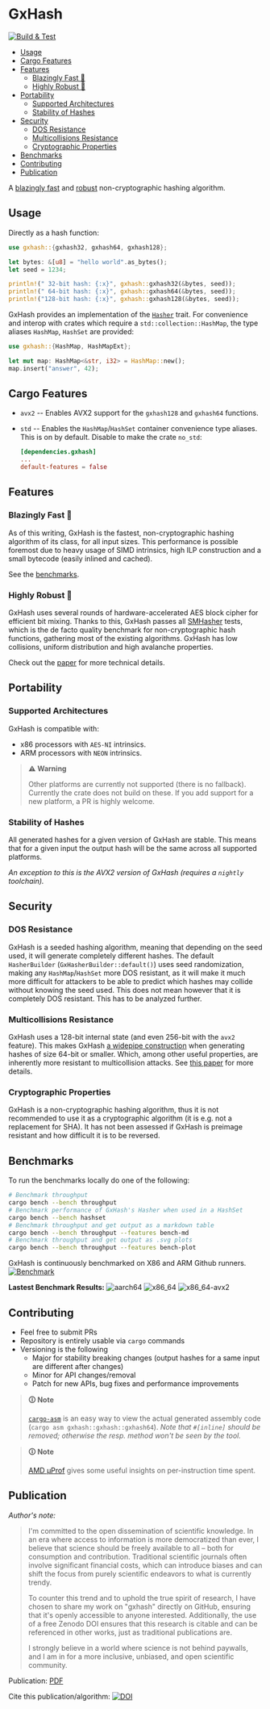 # GxHash

[![Build & Test](https://github.com/ogxd/gxhash/actions/workflows/build_test.yml/badge.svg)](https://github.com/ogxd/gxhash/actions/workflows/build_test.yml)

* [Usage](#usage)
* [Cargo Features](#cargo-features)
* [Features](#features)
  * [Blazingly Fast 🚀](#blazingly-fast-)
  * [Highly Robust 🗿](#highly-robust-)
* [Portability](#portability)
  * [Supported Architectures](#supported-architectures)
  * [Stability of Hashes](#stability-of-hashes)
* [Security](#security)
  * [DOS Resistance](#dos-resistance)
  * [Multicollisions Resistance](#multicollisions-resistance)
  * [Cryptographic Properties](#cryptographic-properties)
* [Benchmarks](#benchmarks)
* [Contributing](#contributing)
* [Publication](#publication)

<!-- cargo-rdme start -->

A [blazingly fast](#blazingly-fast-) and [robust](#highly-robust-) non-cryptographic hashing algorithm.

## Usage

Directly as a hash function:

```rust
use gxhash::{gxhash32, gxhash64, gxhash128};

let bytes: &[u8] = "hello world".as_bytes();
let seed = 1234;

println!(" 32-bit hash: {:x}", gxhash::gxhash32(&bytes, seed));
println!(" 64-bit hash: {:x}", gxhash::gxhash64(&bytes, seed));
println!("128-bit hash: {:x}", gxhash::gxhash128(&bytes, seed));
```

GxHash provides an implementation of the [`Hasher`](core::hash::Hasher) trait.
For convenience and interop with crates which require a `std::collection::HashMap`, the type aliases `HashMap`, `HashSet` are provided:

```rust
use gxhash::{HashMap, HashMapExt};

let mut map: HashMap<&str, i32> = HashMap::new();
map.insert("answer", 42);
```

## Cargo Features

* `avx2` -- Enables AVX2 support for the `gxhash128` and `gxhash64` functions.
* `std` -- Enables the `HashMap`/`HashSet` container convenience type aliases. This is on by default. Disable to make the crate `no_std`:

  ```toml
  [dependencies.gxhash]
  ...
  default-features = false
  ```

## Features

### Blazingly Fast 🚀

As of this writing, GxHash is the fastest, non-cryptographic hashing algorithm of its class, for all input sizes. This performance is possible foremost due
to heavy usage of SIMD intrinsics, high ILP construction and a small bytecode (easily inlined and cached).

See the [benchmarks](https://github.com/ogxd/gxhash#benchmarks).

### Highly Robust 🗿

GxHash uses several rounds of hardware-accelerated AES block cipher for efficient bit mixing.
Thanks to this, GxHash passes all [SMHasher](https://github.com/rurban/smhasher) tests, which is the de facto quality benchmark for non-cryptographic hash
functions, gathering most of the existing algorithms. GxHash has low collisions, uniform distribution and high avalanche properties.

Check out the [paper](https://github.com/ogxd/gxhash/blob/main/article/article.pdf) for more technical details.

## Portability

### Supported Architectures

GxHash is compatible with:

* x86 processors with `AES-NI` intrinsics.
* ARM processors with `NEON` intrinsics.

> **⚠️ Warning**
>
> Other platforms are currently not supported (there is no fallback). Currently the crate does not build on these. If you add support for a new platform,
> a PR is highly welcome.

### Stability of Hashes

All generated hashes for a given version of GxHash are stable. This means that for a given input the output hash will be the same across all supported
platforms.

*An exception to this is the AVX2 version of GxHash (requires a `nightly` toolchain).*

## Security

### DOS Resistance

GxHash is a seeded hashing algorithm, meaning that depending on the seed used, it will generate completely different hashes. The default `HasherBuilder`
(`GxHasherBuilder::default()`) uses seed randomization, making any `HashMap`/`HashSet` more DOS resistant, as it will make it much more difficult for
attackers to be able to predict which hashes may collide without knowing the seed used. This does not mean however that it is completely DOS resistant.
This has to be analyzed further.

### Multicollisions Resistance

GxHash uses a 128-bit internal state (and even 256-bit with the `avx2` feature). This makes GxHash
[a widepipe construction](https://en.wikipedia.org/wiki/Merkle%E2%80%93Damg%C3%A5rd_construction#Wide_pipe_construction) when generating hashes of size
64-bit or smaller. Which, among other useful properties, are inherently more resistant to multicollision attacks. See
[this paper](https://www.iacr.org/archive/crypto2004/31520306/multicollisions.pdf) for more details.

### Cryptographic Properties

GxHash is a non-cryptographic hashing algorithm, thus it is not recommended to use it as a cryptographic algorithm (it is e.g. not a replacement for SHA).
It has not been assessed if GxHash is preimage resistant and how difficult it is to be reversed.

<!-- cargo-rdme end -->

## Benchmarks

To run the benchmarks locally do one of the following:

```bash
# Benchmark throughput
cargo bench --bench throughput
# Benchmark performance of GxHash's Hasher when used in a HashSet
cargo bench --bench hashset
# Benchmark throughput and get output as a markdown table
cargo bench --bench throughput --features bench-md
# Benchmark throughput and get output as .svg plots
cargo bench --bench throughput --features bench-plot
```

GxHash is continuously benchmarked on X86 and ARM Github runners.
[![Benchmark](https://github.com/ogxd/gxhash/actions/workflows/bench.yml/badge.svg)](https://github.com/ogxd/gxhash/actions/workflows/bench.yml)

**Lastest Benchmark Results:**
![aarch64](./benches/throughput/aarch64.svg)
![x86_64](./benches/throughput/x86_64.svg)
![x86_64-avx2](./benches/throughput/x86_64-avx2.svg)

## Contributing

* Feel free to submit PRs
* Repository is entirely usable via `cargo` commands
* Versioning is the following
  * Major for stability breaking changes (output hashes for a same input are different after changes)
  * Minor for API changes/removal
  * Patch for new APIs, bug fixes and performance improvements

> **🛈 Note**
>
> [`cargo-asm`](https://github.com/gnzlbg/cargo-asm) is an easy way to view the actual generated assembly code (`cargo asm gxhash::gxhash::gxhash64`).
> *Note that `#[inline]` should be removed; otherwise the resp. method won't be seen by the tool.*

> **🛈 Note**
>
> [AMD μProf](https://www.amd.com/en/developer/uprof.html) gives some useful insights on per-instruction time spent.

## Publication

*Author's note:*

> I'm committed to the open dissemination of scientific knowledge. In an era where access to information is more democratized than ever, I believe that science should be freely available to all – both for consumption and contribution. Traditional scientific journals often involve significant financial costs, which can introduce biases and can shift the focus from purely scientific endeavors to what is currently trendy.
>
> To counter this trend and to uphold the true spirit of research, I have chosen to share my work on "gxhash" directly on GitHub, ensuring that it's openly accessible to anyone interested. Additionally, the use of a free Zenodo DOI ensures that this research is citable and can be referenced in other works, just as traditional publications are.
>
> I strongly believe in a world where science is not behind paywalls, and I am in for a more inclusive, unbiased, and open scientific community.

Publication:
[PDF](https://github.com/ogxd/gxhash-rust/blob/main/article/article.pdf)

Cite this publication/algorithm:
[![DOI](https://zenodo.org/badge/690754256.svg)](https://zenodo.org/badge/latestdoi/690754256)
